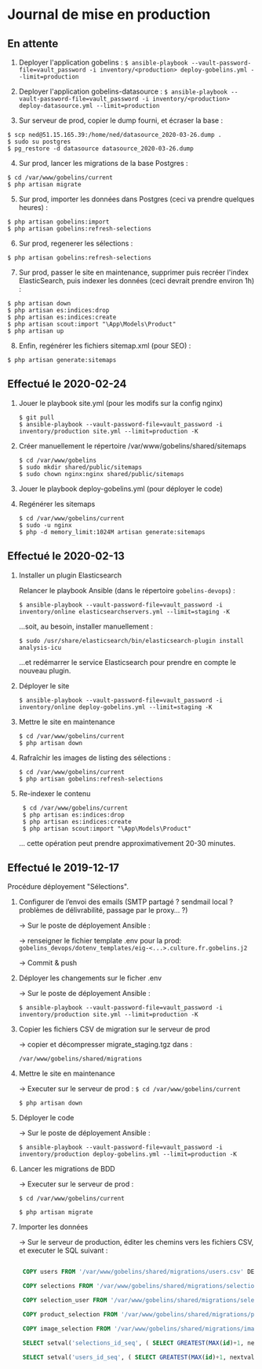 # Journal de mise en production

## En attente

1. Deployer l'application gobelins :
   `$ ansible-playbook --vault-password-file=vault_password -i inventory/<production> deploy-gobelins.yml --limit=production`

2. Deployer l'application gobelins-datasource :
   `$ ansible-playbook --vault-password-file=vault_password -i inventory/<production> deploy-datasource.yml --limit=production`

3. Sur serveur de prod, copier le dump fourni, et écraser la base :

```
$ scp ned@51.15.165.39:/home/ned/datasource_2020-03-26.dump .
$ sudo su postgres
$ pg_restore -d datasource datasource_2020-03-26.dump
```

4. Sur prod, lancer les migrations de la base Postgres :

```
$ cd /var/www/gobelins/current
$ php artisan migrate
```

5. Sur prod, importer les données dans Postgres (ceci va prendre quelques heures) :

```
$ php artisan gobelins:import
$ php artisan gobelins:refresh-selections
```

6. Sur prod, regenerer les sélections :

```
$ php artisan gobelins:refresh-selections
```

7. Sur prod, passer le site en maintenance, supprimer puis recréer l'index ElasticSearch, puis indexer les données (ceci devrait prendre environ 1h) :

```
$ php artisan down
$ php artisan es:indices:drop
$ php artisan es:indices:create
$ php artisan scout:import "\App\Models\Product"
$ php artisan up
```

8. Enfin, regénérer les fichiers sitemap.xml (pour SEO) :

```
$ php artisan generate:sitemaps
```

## Effectué le 2020-02-24

1. Jouer le playbook site.yml (pour les modifs sur la config nginx)

   ```
   $ git pull
   $ ansible-playbook --vault-password-file=vault_password -i inventory/production site.yml --limit=production -K
   ```

2. Créer manuellement le répertoire /var/www/gobelins/shared/sitemaps

   ```
   $ cd /var/www/gobelins
   $ sudo mkdir shared/public/sitemaps
   $ sudo chown nginx:nginx shared/public/sitemaps
   ```

3. Jouer le playbook deploy-gobelins.yml (pour déployer le code)

4. Regénérer les sitemaps

   ```
   $ cd /var/www/gobelins/current
   $ sudo -u nginx
   $ php -d memory_limit:1024M artisan generate:sitemaps
   ```

## Effectué le 2020-02-13

1. Installer un plugin Elasticsearch

   Relancer le playbook Ansible (dans le répertoire `gobelins-devops`) :

   `$ ansible-playbook --vault-password-file=vault_password -i inventory/online elasticsearchservers.yml --limit=staging -K`

   …soit, au besoin, installer manuellement :

   `$ sudo /usr/share/elasticsearch/bin/elasticsearch-plugin install analysis-icu`

   …et redémarrer le service Elasticsearch pour prendre en compte le nouveau plugin.

2. Déployer le site

   `$ ansible-playbook --vault-password-file=vault_password -i inventory/online deploy-gobelins.yml --limit=staging -K`

3. Mettre le site en maintenance

   ```
   $ cd /var/www/gobelins/current
   $ php artisan down
   ```

4. Rafraîchir les images de listing des sélections :

   ```
   $ cd /var/www/gobelins/current
   $ php artisan gobelins:refresh-selections
   ```

5. Re-indexer le contenu

   ```
    $ cd /var/www/gobelins/current
    $ php artisan es:indices:drop
    $ php artisan es:indices:create
    $ php artisan scout:import "\App\Models\Product"
   ```

   … cette opération peut prendre approximativement 20-30 minutes.

## Effectué le 2019-12-17

Procédure déployement "Sélections".

1. Configurer de l’envoi des emails (SMTP partagé ? sendmail local ? problèmes de délivrabilité, passage par le proxy… ?)

   → Sur le poste de déployement Ansible :

   → renseigner le fichier template .env pour la prod:
   `gobelins_devops/dotenv_templates/eig-<...>.culture.fr.gobelins.j2`

   → Commit & push

2. Déployer les changements sur le ficher .env

   → Sur le poste de déployement Ansible :

   `$ ansible-playbook --vault-password-file=vault_password -i inventory/production site.yml --limit=production -K`

3. Copier les fichiers CSV de migration sur le serveur de prod

   → copier et décompresser migrate_staging.tgz dans :

   `/var/www/gobelins/shared/migrations`

4. Mettre le site en maintenance

   → Executer sur le serveur de prod :
   `$ cd /var/www/gobelins/current`

   `$ php artisan down`

5. Déployer le code

   → Sur le poste de déployement Ansible :

   `$ ansible-playbook --vault-password-file=vault_password -i inventory/production deploy-gobelins.yml --limit=production -K`

6. Lancer les migrations de BDD

   → Executer sur le serveur de prod :

   `$ cd /var/www/gobelins/current`

   `$ php artisan migrate`

7. Importer les données

   → Sur le serveur de production, éditer les chemins vers les fichiers CSV, et executer le SQL suivant :

   ```sql

    COPY users FROM '/var/www/gobelins/shared/migrations/users.csv' DELIMITER ',' CSV HEADER;

    COPY selections FROM '/var/www/gobelins/shared/migrations/selections.csv' DELIMITER ',' CSV HEADER;

    COPY selection_user FROM '/var/www/gobelins/shared/migrations/selection_user.csv' DELIMITER ',' CSV HEADER;

    COPY product_selection FROM '/var/www/gobelins/shared/migrations/product_selection.csv' DELIMITER ',' CSV HEADER;

    COPY image_selection FROM '/var/www/gobelins/shared/migrations/image_selection.csv' DELIMITER ',' CSV HEADER;

    SELECT setval('selections_id_seq', ( SELECT GREATEST(MAX(id)+1, nextval('selections_id_seq'))-1 FROM selections ));

    SELECT setval('users_id_seq', ( SELECT GREATEST(MAX(id)+1, nextval('users_id_seq'))-1 FROM users ));

   ```
